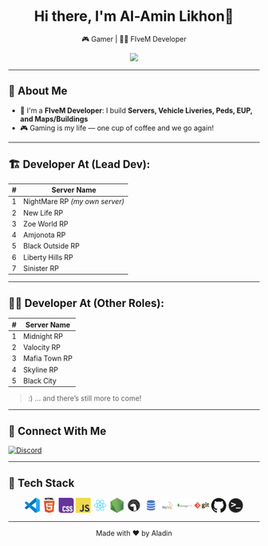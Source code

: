 <h1 align="center">Hi there, I'm Al-Amin Likhon👋</h1>

<p align="center">
  🎮 Gamer | 👨‍💻 FIveM Developer  
</p>

<p align="center">
  <a href="https://kryptonnscripts.store/">
    <img src="https://img.shields.io/badge/Visit My Store-Krypton Scripts-FF5E5B?style=flat-square&logo=shopify&logoColor=white" />
  </a>
</p>

---

## 👾 About Me

- 💙 I'm a **FIveM Developer**: I build **Servers, Vehicle Liveries, Peds, EUP, and Maps/Buildings**
- 🎮 Gaming is my life — one cup of coffee and we go again!

---

## 🏗️ Developer At (Lead Dev):

| # | Server Name |
|---|-------------|
| 1 | NightMare RP *(my own server)* |
| 2 | New Life RP |
| 3 | Zoe World RP |
| 4 | Amjonota RP |
| 5 | Black Outside RP |
| 6 | Liberty Hills RP |
| 7 | Sinister RP |

---

## 👨‍💻 Developer At (Other Roles):

| # | Server Name |
|---|-------------|
| 1 | Midnight RP |
| 2 | Valocity RP |
| 3 | Mafia Town RP |
| 4 | Skyline RP |
| 5 | Black City |

> :) ... and there’s still more to come!

---

## 🔗 Connect With Me

[![Discord](https://img.shields.io/badge/Join%20My%20Discord-5865F2?style=for-the-badge&logo=discord&logoColor=white)](https://discord.gg/AVPEV9t695)

---

## 🧰 Tech Stack

<div align="center">
  
<img src="https://raw.githubusercontent.com/github/explore/main/topics/visual-studio-code/visual-studio-code.png" width="30" alt="VSCode" />
<img src="https://raw.githubusercontent.com/github/explore/main/topics/html/html.png" width="30" alt="HTML" />
<img src="https://raw.githubusercontent.com/github/explore/main/topics/css/css.png" width="30" alt="CSS" />
<img src="https://raw.githubusercontent.com/github/explore/main/topics/javascript/javascript.png" width="30" alt="JavaScript" />
<img src="https://raw.githubusercontent.com/github/explore/main/topics/react/react.png" width="30" alt="React" />
<img src="https://raw.githubusercontent.com/github/explore/main/topics/nodejs/nodejs.png" width="30" alt="Node.js" />
<img src="https://raw.githubusercontent.com/github/explore/main/topics/deno/deno.png" width="30" alt="Deno" />
<img src="https://raw.githubusercontent.com/github/explore/main/topics/sql/sql.png" width="30" alt="SQL" />
<img src="https://raw.githubusercontent.com/github/explore/main/topics/mysql/mysql.png" width="30" alt="MySQL" />
<img src="https://raw.githubusercontent.com/github/explore/main/topics/mongodb/mongodb.png" width="30" alt="MongoDB" />
<img src="https://raw.githubusercontent.com/github/explore/main/topics/git/git.png" width="30" alt="Git" />
<img src="https://raw.githubusercontent.com/github/explore/main/topics/github/github.png" width="30" alt="GitHub" />
<img src="https://raw.githubusercontent.com/github/explore/main/topics/terminal/terminal.png" width="30" alt="Terminal" />

</div>

---

<p align="center">
  Made with ❤️ by Aladin
</p>
